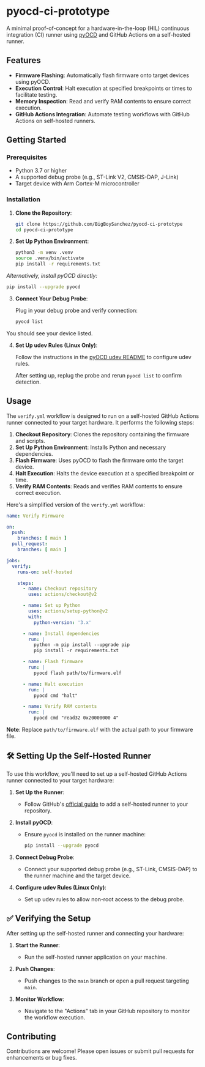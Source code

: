
# pyocd-ci-prototype

A minimal proof-of-concept for a hardware-in-the-loop (HIL) continuous integration (CI) runner using [pyOCD](https://github.com/pyocd/pyOCD) and GitHub Actions on a self-hosted runner.

## Features

* **Firmware Flashing**: Automatically flash firmware onto target devices using pyOCD.
* **Execution Control**: Halt execution at specified breakpoints or times to facilitate testing.
* **Memory Inspection**: Read and verify RAM contents to ensure correct execution.
* **GitHub Actions Integration**: Automate testing workflows with GitHub Actions on self-hosted runners.

## Getting Started

### Prerequisites

* Python 3.7 or higher
* A supported debug probe (e.g., ST-Link V2, CMSIS-DAP, J-Link)
* Target device with Arm Cortex-M microcontroller

### Installation

1. **Clone the Repository**:

   ```bash
   git clone https://github.com/BigBoySanchez/pyocd-ci-prototype
   cd pyocd-ci-prototype
   ```



2. **Set Up Python Environment**:

   ```bash
   python3 -m venv .venv
   source .venv/bin/activate
   pip install -r requirements.txt
   ```



*Alternatively, install pyOCD directly:*

```bash
pip install --upgrade pyocd
```



3. **Connect Your Debug Probe**:

   Plug in your debug probe and verify connection:

   ```bash
   pyocd list
   ```



You should see your device listed.

4. **Set Up udev Rules (Linux Only)**:

   Follow the instructions in the [pyOCD udev README](https://github.com/pyocd/pyOCD/blob/main/udev/README.md) to configure udev rules.

   After setting up, replug the probe and rerun `pyocd list` to confirm detection.

## Usage

The `verify.yml` workflow is designed to run on a self-hosted GitHub Actions runner connected to your target hardware. It performs the following steps:

1. **Checkout Repository**: Clones the repository containing the firmware and scripts.
2. **Set Up Python Environment**: Installs Python and necessary dependencies.
3. **Flash Firmware**: Uses pyOCD to flash the firmware onto the target device.
4. **Halt Execution**: Halts the device execution at a specified breakpoint or time.
5. **Verify RAM Contents**: Reads and verifies RAM contents to ensure correct execution.

Here's a simplified version of the `verify.yml` workflow:

```yaml
name: Verify Firmware

on:
  push:
    branches: [ main ]
  pull_request:
    branches: [ main ]

jobs:
  verify:
    runs-on: self-hosted

    steps:
      - name: Checkout repository
        uses: actions/checkout@v2

      - name: Set up Python
        uses: actions/setup-python@v2
        with:
          python-version: '3.x'

      - name: Install dependencies
        run: |
          python -m pip install --upgrade pip
          pip install -r requirements.txt

      - name: Flash firmware
        run: |
          pyocd flash path/to/firmware.elf

      - name: Halt execution
        run: |
          pyocd cmd "halt"

      - name: Verify RAM contents
        run: |
          pyocd cmd "read32 0x20000000 4"
```

**Note**: Replace `path/to/firmware.elf` with the actual path to your firmware file.

## 🛠️ Setting Up the Self-Hosted Runner

To use this workflow, you'll need to set up a self-hosted GitHub Actions runner connected to your target hardware:

1. **Set Up the Runner**:

   * Follow GitHub's [official guide](https://docs.github.com/en/actions/hosting-your-own-runners/about-self-hosted-runners) to add a self-hosted runner to your repository.

2. **Install pyOCD**:

   * Ensure `pyocd` is installed on the runner machine:

     ```bash
     pip install --upgrade pyocd
     ```

3. **Connect Debug Probe**:

   * Connect your supported debug probe (e.g., ST-Link, CMSIS-DAP) to the runner machine and the target device.

4. **Configure udev Rules (Linux Only)**:

   * Set up udev rules to allow non-root access to the debug probe.

## ✅ Verifying the Setup

After setting up the self-hosted runner and connecting your hardware:

1. **Start the Runner**:

   * Run the self-hosted runner application on your machine.

2. **Push Changes**:

   * Push changes to the `main` branch or open a pull request targeting `main`.

3. **Monitor Workflow**:

   * Navigate to the "Actions" tab in your GitHub repository to monitor the workflow execution.

## Contributing

Contributions are welcome! Please open issues or submit pull requests for enhancements or bug fixes.